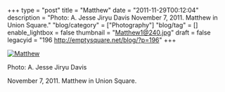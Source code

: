 +++
type = "post"
title = "Matthew"
date = "2011-11-29T00:12:04"
description = "Photo: A. Jesse Jiryu Davis November 7, 2011. Matthew in Union Square."
"blog/category" = ["Photography"]
"blog/tag" = []
enable_lightbox = false
thumbnail = "Matthew1@240.jpg"
draft = false
legacyid = "196 http://emptysquare.net/blog/?p=196"
+++

<p><a href="http://www.flickr.com/photos/emptysquare/6423125881/in/photostream"><img style="display:block; margin-left:auto; margin-right:auto;" src="Matthew1.jpg" title="Matthew" /></a></p>
<p>Photo: A. Jesse Jiryu Davis</p>
<p>November 7, 2011. Matthew in Union Square.</p>
    